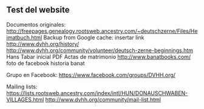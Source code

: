 <h2> Test del website</h2> 

Documentos originales:
http://freepages.genealogy.rootsweb.ancestry.com/~deutschzerne/Files/Heimatbuch.html
Backup from Google cache: insertar link
http://www.dvhh.org/history/
http://www.dvhh.org/community/volunteer/deutsch-zerne-beginnings.htm
Hans Tabar inicial PDF
Actas de matrimonio
http://www.banatbooks.com/
foto de facebook historia banat

Grupo en Facebook:
https://www.facebook.com/groups/DVHH.org/

Mailing lists:
https://lists.rootsweb.ancestry.com/index/intl/HUN/DONAUSCHWABEN-VILLAGES.html
http://www.dvhh.org/community/mail-list.html